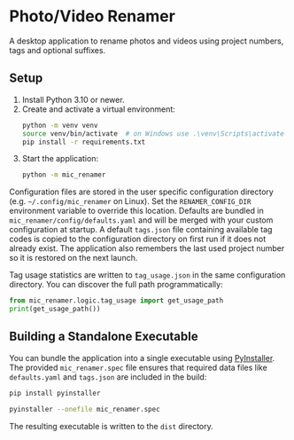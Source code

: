 # Photo/Video Renamer

A desktop application to rename photos and videos using project numbers, tags and optional suffixes.

## Setup

1. Install Python 3.10 or newer.
2. Create and activate a virtual environment:
   ```bash
   python -m venv venv
   source venv/bin/activate  # on Windows use .\venv\Scripts\activate
   pip install -r requirements.txt
   ```
3. Start the application:
   ```bash
   python -m mic_renamer
   ```

Configuration files are stored in the user specific configuration directory
(e.g. `~/.config/mic_renamer` on Linux). Set the `RENAMER_CONFIG_DIR`
environment variable to override this location. Defaults are bundled in
`mic_renamer/config/defaults.yaml` and will be merged with your custom
configuration at startup. A default `tags.json` file containing available tag
codes is copied to the configuration directory on first run if it does not
already exist. The application also remembers the last used project number so it
is restored on the next launch.

Tag usage statistics are written to ``tag_usage.json`` in the same
configuration directory. You can discover the full path programmatically:

```python
from mic_renamer.logic.tag_usage import get_usage_path
print(get_usage_path())
```

## Building a Standalone Executable

You can bundle the application into a single executable using
[PyInstaller](https://pyinstaller.org/). The provided ``mic_renamer.spec`` file
ensures that required data files like ``defaults.yaml`` and ``tags.json`` are
included in the build:

```bash
pip install pyinstaller

pyinstaller --onefile mic_renamer.spec

```

The resulting executable is written to the ``dist`` directory.
